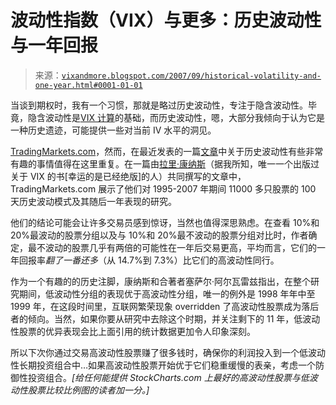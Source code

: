 <!--yml

分类：未分类

日期：2024-05-18 18:58:31

-->

# 波动性指数（VIX）与更多：历史波动性与一年回报

> 来源：[`vixandmore.blogspot.com/2007/09/historical-volatility-and-one-year.html#0001-01-01`](http://vixandmore.blogspot.com/2007/09/historical-volatility-and-one-year.html#0001-01-01)

当谈到期权时，我有一个习惯，那就是略过历史波动性，专注于隐含波动性。毕竟，隐含波动性是[VIX 计算](http://www.cboe.com/micro/vix/vixwhite.pdf)的基础，而历史波动性，嗯，大部分我倾向于认为它是一种历史遗迹，可能提供一些对当前 IV 水平的洞见。

[TradingMarkets.com](http://www.tradingmarkets.com/)，然而，在最近发表的一篇[文章](http://www.tradingmarkets.com/.site/stocks/commentary/editorial/-69749.cfm)中关于历史波动性有些非常有趣的事情值得在这里重复。在一篇由[拉里·康纳斯](http://www.tradingmarkets.com/.site/stocks/pros/connors/)（据我所知，唯一一个出版过关于 VIX 的书[幸运的是已经绝版]的人）共同撰写的文章中，TradingMarkets.com 展示了他们对 1995-2007 年期间 11000 多只股票的 100 天历史波动模式及其随后一年表现的研究。

他们的结论可能会让许多交易员感到惊讶，当然也值得深思熟虑。在查看 10%和 20%最波动的股票分组以及与 10%和 20%最不波动的股票分组对比时，作者确定，最不波动的股票几乎有两倍的可能性在一年后交易更高，平均而言，它们的一年回报率*翻了一番还多*（从 14.7%到 7.3%）比它们的高波动性同行。

作为一个有趣的的历史注脚，康纳斯和合著者塞萨尔·阿尔瓦雷兹指出，在整个研究期间，低波动性分组的表现优于高波动性分组，唯一的例外是 1998 年年中至 1999 年，在这段时间里，互联网繁荣现象 overridden 了高波动性股票成为落后者的倾向。当然，如果你要从研究中去除这个时期，并关注剩下的 11 年，低波动性股票的优异表现会比上面引用的统计数据更加令人印象深刻。

所以下次你通过交易高波动性股票赚了很多钱时，确保你的利润投入到一个低波动性长期投资组合中…如果高波动性股票开始优于它们稳重缓慢的表亲，考虑一个防御性投资组合。*[给任何能提供 StockCharts.com 上最好的高波动性股票与低波动性股票比较比例图的读者加一分。]*
